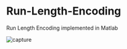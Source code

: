 # Run-Length-Encoding
Run Length Encoding implemented in Matlab

![capture](https://user-images.githubusercontent.com/10367311/43110982-1ca39ae4-8eac-11e8-871f-42ff297f7de6.PNG)

